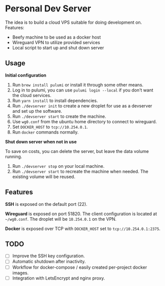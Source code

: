 # Personal Dev Server

The idea is to build a cloud VPS suitable for doing development on. Features:

- Beefy machine to be used as a docker host
- Wireguard VPN to utilize provided services
- Local script to start up and shut down server

## Usage

**Initial configuration**

1. Run `brew install pulumi` or install it through some other means.
2. Log in to pulumi, you can use `pulumi login --local` if you don't want the cloud services.
3. Run `yarn install` to install dependencies.
4. Run `./devserver init` to create a new droplet for use as a devserver and set up the software.
5. Run `./devserver start` to create the machine.
6. Use `wg0.conf` from the ubuntu home directory to connect to wireguard.
7. Set `DOCKER_HOST` to `tcp://10.254.0.1`.
8. Run `docker` commands normally.

**Shut down server when not in use**

To save on costs, you can delete the server, but leave the data volume running.

1. Run `./devserver stop` on your local machine.
2. Run `./devserver start` to recreate the machine when needed. The existing volume will be reused.

## Features

**SSH** is exposed on the default port (22).

**Wireguard** is exposed on port 51820. The client configuration is located at `~/wg0.conf`. The droplet will be `10.254.0.1`  on the VPN.

**Docker** is exposed over TCP with `DOCKER_HOST` set to `tcp://10.254.0.1:2375`.

## TODO

- [ ] Improve the SSH key configuration.
- [ ] Automatic shutdown after inactivity.
- [ ] Workflow for docker-compose / easily created per-project docker images.
- [ ] Integration with LetsEncrypt and nginx proxy.
